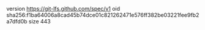 version https://git-lfs.github.com/spec/v1
oid sha256:f1ba64006a8cad45b74dce01c821262471e576ff382be03221fee9fb2a7dfd0b
size 443
